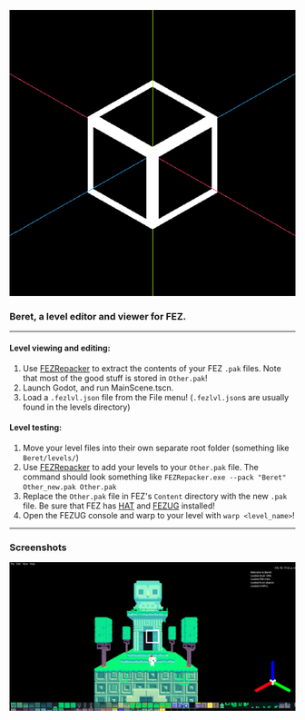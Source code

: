 <p align="center">
  <img src="https://github.com/edinosma/Beret/blob/master/beret_logo.png?raw=true" />
</p>

### Beret, a level editor and viewer for FEZ.
---
#### Level viewing and editing:
1. Use [FEZRepacker](https://github.com/FEZModding/FEZRepacker) to extract the contents of your FEZ `.pak` files. Note that most of the good stuff is stored in `Other.pak`!
2. Launch Godot, and run MainScene.tscn.
3. Load a `.fezlvl.json` file from the File menu! (`.fezlvl.json`s are usually found in the levels directory)

#### Level testing:
1. Move your level files into their own separate root folder (something like `Beret/levels/`)
1. Use [FEZRepacker](https://github.com/FEZModding/FEZRepacker) to add your levels to your `Other.pak` file. The command should look something like `FEZRepacker.exe --pack "Beret" Other_new.pak Other.pak`
2. Replace the `Other.pak` file in FEZ's `Content` directory with the new `.pak` file. Be sure that FEZ has [HAT](https://github.com/FEZModding/HAT) and [FEZUG](https://github.com/FEZModding/FEZUG) installed!
3. Open the FEZUG console and warp to your level with `warp <level_name>`!
---
### Screenshots
![Screenshot of level "OWL"](https://github.com/edinosma/Beret/blob/master/github/beret_screenshot.png?raw=true)
